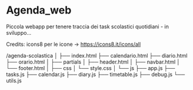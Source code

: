 # Agenda_web

Piccola webapp per tenere traccia dei task scolastici quotidiani - in sviluppo...

Credits: icons8 per le icone   -> https://icons8.it/icons/all

/agenda-scolastica
│
├── index.html
├── calendario.html
├── diario.html
├── orario.html
│
├── partials
│   ├── header.html
│   ├── navbar.html
│   └── footer.html
│
├── css
│   └── style.css
│
└── js
    ├── app.js
    ├── tasks.js
    ├── calendar.js
    ├── diary.js
    ├── timetable.js
    ├── debug.js
    └── utils.js

